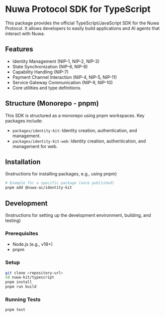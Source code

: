 # Nuwa Protocol SDK for TypeScript

This package provides the official TypeScript/JavaScript SDK for the Nuwa Protocol. It allows developers to easily build applications and AI agents that interact with Nuwa.

## Features

*   Identity Management (NIP-1, NIP-2, NIP-3)
*   State Synchronization (NIP-6, NIP-8)
*   Capability Handling (NIP-7)
*   Payment Channel Interaction (NIP-4, NIP-5, NIP-11)
*   Service Gateway Communication (NIP-9, NIP-10)
*   Core utilities and type definitions.

## Structure (Monorepo - pnpm)

This SDK is structured as a monorepo using pnpm workspaces. Key packages include:

*   `packages/identity-kit`: Identity creation, authentication, and management.
*   `packages/identity-kit-web`: Identity creation, authentication, and management for web.

## Installation

(Instructions for installing packages, e.g., using pnpm)

```bash
# Example for a specific package (once published)
pnpm add @nuwa-ai/identity-kit
```

## Development

(Instructions for setting up the development environment, building, and testing)

### Prerequisites
*   Node.js (e.g., v18+)
*   pnpm

### Setup
```bash
git clone <repository-url>
cd nuwa-kit/typescript
pnpm install
pnpm run build
```

### Running Tests
```bash
pnpm test
```